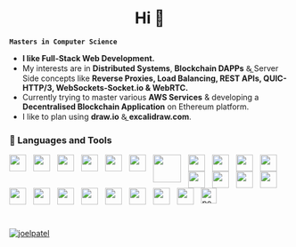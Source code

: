 <h1 align="center">Hi 👋</h1>

**`Masters in Computer Science`** 

 - <strong>I like Full-Stack Web Development.</strong><br />
 - My interests are in **Distributed Systems**, **Blockchain DAPPs** &̲ Server
Side concepts like **Reverse Proxies, Load Balancing, REST APIs, QUIC-HTTP/3,
WebSockets-Socket.io & WebRTC.** <br />
 - Currently trying to master various **AWS Services** & developing a
**Decentralised Blockchain Application** on Ethereum platform. <br />
 - I like to plan using **draw.io** &̲ **excalidraw.com**. <br />




### 🧰 Languages and Tools
<p>
  <img
    align="left"
    width="30px"
    style="padding-right: 10px"
    src="https://cdn.jsdelivr.net/gh/devicons/devicon/icons/go/go-original-wordmark.svg"
  />
  <img
    align="left"
    width="30px"
    style="padding-right: 10px"
    src="https://cdn.jsdelivr.net/gh/devicons/devicon/icons/nodejs/nodejs-original-wordmark.svg"
  />
  <img
    align="left"
    width="30px"
    style="padding-right: 10px"
    src="https://cdn.jsdelivr.net/gh/devicons/devicon/icons/npm/npm-original-wordmark.svg"
  />
  <img
    align="left"
    width="30px"
    style="padding-right: 10px"
    src="https://cdn.jsdelivr.net/gh/devicons/devicon/icons/react/react-original-wordmark.svg"
  />
  <img
    align="left"
    width="30px"
    style="padding-right: 10px"
    src="https://cdn.jsdelivr.net/gh/devicons/devicon/icons/redux/redux-original.svg"
  />
  <img
    align="left"
    width="30px"
    style="padding-right: 10px"
    src="https://cdn.jsdelivr.net/gh/devicons/devicon/icons/mongodb/mongodb-plain-wordmark.svg"
  />
  <img
    align="left"
    width="50px"
    style="padding-right: 10px"
    src="https://upload.wikimedia.org/wikipedia/en/thumb/7/7e/Express_Clothing_Logo.SVG/2560px-Express_Clothing_Logo.SVG.png"
  />
  <img
    align="left"
    width="30px"
    style="padding-right: 10px"
    src="https://avatars.githubusercontent.com/u/10566080?s=280&v=4"
  />
  <img
    align="left"
    width="30px"
    style="padding-right: 10px"
    src="https://cdn.jsdelivr.net/gh/devicons/devicon/icons/postgresql/postgresql-plain-wordmark.svg"
  />
  <img
    align="left"
    width="30px"
    style="padding-right: 10px"
    src="https://cdn.jsdelivr.net/gh/devicons/devicon/icons/python/python-original-wordmark.svg"
  />
  <img
    align="left"
    width="30px"
    style="padding-right: 10px"
    src="https://cdn.jsdelivr.net/gh/devicons/devicon/icons/solidity/solidity-plain.svg"
  />
  <img
    align="left"
    width="30px"
    style="padding-right: 10px"
    src="https://albumizr.com/it/c23e08bf60e8c402db5850419609b0a3.jpg"
  />
  <img
    align="left"
    width="30px"
    style="padding-right: 10px"
    src="https://cdn.jsdelivr.net/gh/devicons/devicon/icons/amazonwebservices/amazonwebservices-plain-wordmark.svg"
  />
  <img
    align="left"
    width="30px"
    style="padding-right: 10px"
    src="https://cdn.jsdelivr.net/gh/devicons/devicon/icons/docker/docker-original-wordmark.svg"
  />
  <img
    align="left"
    width="30px"
    style="padding-right: 10px"
    src="https://cdn.jsdelivr.net/gh/devicons/devicon/icons/firebase/firebase-plain-wordmark.svg"
  />
  <img
    align="left"
    width="30px"
    style="padding-right: 10px"
    src="https://cdn.jsdelivr.net/gh/devicons/devicon/icons/git/git-plain-wordmark.svg"
  />
  <img
    align="left"
    width="30px"
    style="padding-right: 10px"
    src="https://pnggrid.com/wp-content/uploads/2022/03/Github-Logo-White.png"
  />
  <img
    align="left"
    width="30px"
    style="padding-right: 10px"
    src="https://cdn.jsdelivr.net/gh/devicons/devicon/icons/javascript/javascript-original.svg"
  />
  <img
    align="left"
    width="30px"
    style="padding-right: 10px"
    src="https://cdn.jsdelivr.net/gh/devicons/devicon/icons/vscode/vscode-original.svg"
  />
  <img
    align="left"
    width="30px"
    style="padding-right: 10px"
    src="https://cdn.jsdelivr.net/gh/devicons/devicon/icons/opencv/opencv-original-wordmark.svg"
  />
  <img
    align="left"
    width="30px"
    style="padding-right: 10px"
    src="https://cdn.jsdelivr.net/gh/devicons/devicon/icons/anaconda/anaconda-original-wordmark.svg"
  />
  <img
    align="left"
    width="30px"
    style="padding-right: 10px"
    src="https://cdn.jsdelivr.net/gh/devicons/devicon/icons/html5/html5-plain-wordmark.svg"
  />
  <img
    align="left"
    width="30px"
    style="padding-right: 10px"
    src="https://cdn.jsdelivr.net/gh/devicons/devicon/icons/css3/css3-plain-wordmark.svg"
  />

  <a href="https://postman.com" target="_blank" rel="noreferrer">
    <img
      src="https://www.vectorlogo.zone/logos/getpostman/getpostman-icon.svg"
      alt="postman"
      width="28"
      height="28"
    />
  </a>
</p>  
<br/>

<!-- ### Stats -->
<p><a href="https://github.com/joelpatel"><img align="center" src="https://github-readme-stats.vercel.app/api/top-langs?username=joelpatel&show_icons=true&theme=dark&title_color=0eb43b&text_color=ffffff&locale=en&layout=compact" alt="joelpatel" /></a></p>

<!-- <p><a href="https://github.com/joelpatel"><img align="center" src="https://github-readme-stats.vercel.app/api?username=joelpatel&show_icons=true&theme=dark&title_color=0eb43b&text_color=ffffff&locale=en" alt="joelpatel" /></a></p> -->

[//]: # (<p><img align="center" src="https://github-readme-streak-stats.herokuapp.com/?user=joelpatel&theme=dark" alt="joelpatel" /></p>)

<!-- <p><a href="https://github.com/joelpatel"><img src="https://activity-graph.herokuapp.com/graph?username=joelpatel&theme=dark&bg_color=151515&color=ffffff&line=0891b2&point=ffffff&area_color=1c1917&area=true&hide_border=false&custom_title=GitHub%20Commits%20Graph" alt="GitHub Commits Graph" /></a></p> -->
